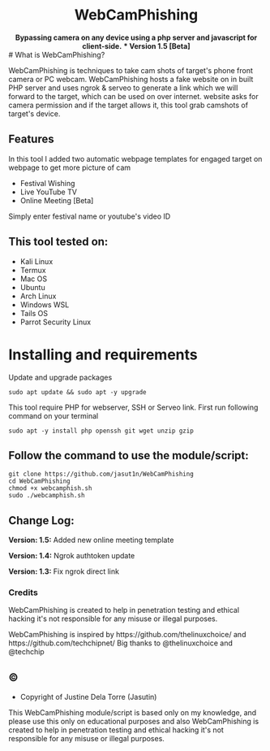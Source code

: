 <h1 align="center">WebCamPhishing</h1>
<div align="center">
  <strong>Bypassing camera on any device using a php server and javascript for client-side.</strong>
  <strong>* Version 1.5 [Beta]</strong>
</div>
# What is WebCamPhishing?
<p>WebCamPhishing is techniques to take cam shots of target's phone front camera or PC webcam. WebCamPhishing hosts a fake website on in built PHP server and uses ngrok & serveo to generate a link which we will forward to the target, which can be used on over internet. website asks for camera permission and if the target allows it, this tool grab camshots of target's device.</p>

## Features
<p>In this tool I added two automatic webpage templates for engaged target on webpage to get more picture of cam</p>
<ul>
  <li>Festival Wishing</li>
  <li>Live YouTube TV</li>
   <li>Online Meeting [Beta]</li>
</ul>
<p>Simply enter festival name or youtube's video ID</p>

## This tool tested on:
<ul>
  <li>Kali Linux</li>
  <li>Termux</li>
  <li>Mac OS</li>
  <li>Ubuntu</li>
  <li>Arch Linux</li>
  <li>Windows WSL</li>
  <li>Tails OS</li>
  <li>Parrot Security Linux</li>
</ul>

# Installing and requirements
<p>Update and upgrade packages</p>

```
sudo apt update && sudo apt -y upgrade 
```

<p>This tool require PHP for webserver, SSH or Serveo link. First run following command on your terminal</p>

```
sudo apt -y install php openssh git wget unzip gzip
```

## Follow the command to use the module/script:

```
git clone https://github.com/jasut1n/WebCamPhishing
cd WebCamPhishing
chmod +x webcamphish.sh
sudo ./webcamphish.sh
```

## Change Log:

<p><b>Version: 1.5:</b> Added new online meeting template</p>
<p><b>Version: 1.4:</b> Ngrok authtoken update</p>
<p><b>Version: 1.3:</b> Fix ngrok direct link</p>

### Credits

<p>WebCamPhishing is created to help in penetration testing and ethical hacking it's not responsible for any misuse or illegal purposes.</p>
<p>WebCamPhishing is inspired by https://github.com/thelinuxchoice/ and https://github.com/techchipnet/ Big thanks to @thelinuxchoice and @techchip</p>

## ©
* Copyright of Justine Dela Torre (Jasutin)

<p>This WebCamPhishing module/script is based only on my knowledge, and please use this only on educational purposes and also WebCamPhishing is created to help in penetration testing and ethical hacking it's not responsible for any misuse or illegal purposes.</p>
